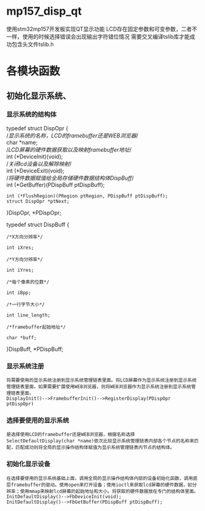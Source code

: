 # mp157_disp_qt
使用stm32mp157开发板实现QT显示功能
LCD存在固定参数和可变参数，二者不一样，使用的时候选择错误会出现输出字符错位情况
需要交叉编译tslib库才能成功包含头文件tslib.h

# 各模块函数
## 初始化显示系统、
### 显示系统的结构体
typedef struct DispOpr 
{  
    /*显示系统的名称，LCD的framebuffer还是WEB浏览器*/  
    char *name;  
    /*LCD屏幕的硬件数据获取以及映射framebuffer地址*/  
    int (*DeviceInit)(void);  
    /*关闭lcd设备以及解除映射*/  
    int (*DeviceExit)(void);  
    /*将硬件数据赋值给全局存储硬件数据结构体DispBuff*/  
    int (*GetBuffer)(PDispBuff ptDispBuff);  
    

    int (*FlushRegion)(PRegion ptRegion, PDispBuff ptDispBuff);
    struct DispOpr *ptNext;
}DispOpr, *PDispOpr;

typedef struct DispBuff 
{

    /*X方向分辨率*/

    int iXres;

    /*Y方向分辨率*/

    int iYres;

    /*每个像素的位数*/
    
    int iBpp;
    
    /*一行字节大小*/

    int line_length;
    
    /*framebuffer起始地址*/

    char *buff;
    
}DispBuff, *PDispBuff;

### 显示系统注册
    将需要使用的显示系统注册到显示系统管理链表里面。将LCD屏幕作为显示系统注册到显示系统管理链表里面，如果需要扩展使用WEB浏览器，则将WEB浏览器作为显示系统注册到显示系统管理链表里面。
    DisplayInit()-->FramebufferInit()-->RegisterDisplay(PDispOpr ptDispOpr)

### 选择要使用的显示系统
    是选择使用LCD的framebuffer还是WEB浏览器，根据名称选择SelectDefaultDisplay(char *name)依次比较显示系统管理链表内部各个节点的名称来匹配，匹配成功则将全局的显示操作结构体赋值为显示系统管理链表内节点的结构体。

### 初始化显示设备
    在选择要使用的显示系统基础上面，调用全局的显示操作结构体内部的设备初始化函数，调用底层framebuffer的驱动。使用open来打开设备；使用ioctl来获取lcd屏幕的硬件数据，如分辨率；使用mmap来映射lcd屏幕的起始地址和大小。将获取的硬件数据放在专门的结构体里面。
    InitDefaultDisplay()-->FbDeviceInit(void);
    InitDefaultDisplay()-->FbGetBuffer(PDispBuff ptDispBuff);


